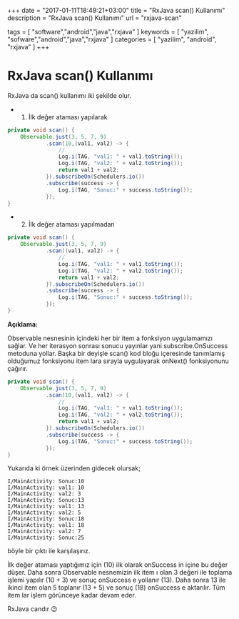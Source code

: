 +++
date = "2017-01-11T18:49:21+03:00"
title = "RxJava scan() Kullanımı"
description = "RxJava scan() Kullanımı"
url = "rxjava-scan"

tags = [
  "software","android","java","rxjava"
]
keywords = [
  "yazilim",
  "sofware","android","java","rxjava"
]
categories = [
  "yazilim",
  "android",
  "rxjava"
]
+++

# RxJava scan() Kullanımı

RxJava da scan() kullanımı iki şekilde olur.

- 1. İlk değer ataması yapılarak

```java
private void scan() {
    Observable.just(3, 5, 7, 9)
            .scan(10,(val1, val2) -> {
                //
                Log.i(TAG, "val1: " + val1.toString());
                Log.i(TAG, "val2: " + val2.toString());
                return val1 + val2;
            }).subscribeOn(Schedulers.io())
            .subscribe(success -> {
                Log.i(TAG, "Sonuc:" + success.toString());
            });
}
```

- 2. İlk değer ataması yapılmadan

```java
private void scan() {
    Observable.just(3, 5, 7, 9)
            .scan((val1, val2) -> {
                //
                Log.i(TAG, "val1: " + val1.toString());
                Log.i(TAG, "val2: " + val2.toString());
                return val1 + val2;
            }).subscribeOn(Schedulers.io())
            .subscribe(success -> {
                Log.i(TAG, "Sonuc:" + success.toString());
            });
}
```
 

**Açıklama:**

Observable nesnesinin içindeki her bir item a fonksiyon uygulamamızı sağlar. Ve her iterasyon sonrası sonucu yayınlar yani subscribe.OnSuccess metoduna yollar. Başka bir deyişle scan() kod bloğu içeresinde tanımlamış olduğumuz fonksiyonu item lara sırayla uygulayarak onNext() fonksiyonunu çağırır.

 
```java
private void scan() {
    Observable.just(3, 5, 7, 9)
            .scan(10,(val1, val2) -> {
                //
                Log.i(TAG, "val1: " + val1.toString());
                Log.i(TAG, "val2: " + val2.toString());
                return val1 + val2;
            }).subscribeOn(Schedulers.io())
            .subscribe(success -> {
                Log.i(TAG, "Sonuc:" + success.toString());
            });
}
```

Yukarıda ki örnek üzerinden gidecek olursak;

```
I/MainActivity: Sonuc:10
I/MainActivity: val1: 10
I/MainActivity: val2: 3
I/MainActivity: Sonuc:13
I/MainActivity: val1: 13
I/MainActivity: val2: 5
I/MainActivity: Sonuc:18
I/MainActivity: val1: 18
I/MainActivity: val2: 7
I/MainActivity: Sonuc:25
```

böyle bir çıktı ile karşılaşırız.

İlk değer ataması yaptığımız için (10) ilk olarak onSuccess in içine bu değer düşer. Daha sonra Observable nesnemizin ilk item ı olan 3 değeri ile toplama işlemi yapılır (10 + 3) ve sonuç onSuccess e  yollanır (13). Daha sonra 13 ile ikinci item olan 5 toplanır (13 + 5) ve sonuç (18) onSuccess e aktarılır. Tüm item lar işlem görünceye kadar devam eder.

 

RxJava candır 😉

